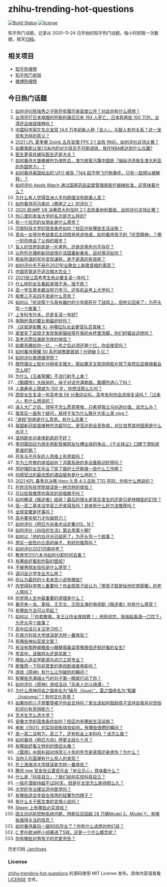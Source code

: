# zhihu-trending-hot-questions

[![Build Status](https://github.com/justjavac/zhihu-trending-hot-questions/workflows/ci/badge.svg?branch=master)](https://github.com/justjavac/zhihu-trending-hot-questions/actions)
[![license](https://img.shields.io/github/license/justjavac/zhihu-trending-hot-questions)](https://github.com/justjavac/zhihu-trending-hot-questions/blob/master/LICENSE)

知乎热门话题，记录从 2020-11-24 日开始的知乎热门话题。每小时抓取一次数据，按天[归档](./archives)。

## 相关项目

- [知乎热搜榜](https://github.com/justjavac/zhihu-trending-top-search)
- [知乎热门视频](https://github.com/justjavac/zhihu-trending-hot-video)
- [微博热搜榜](https://github.com/justjavac/weibo-trending-hot-search)

## 今日热门话题

<!-- BEGIN -->
<!-- 最后更新时间 Sun Jun 27 2021 11:01:46 GMT+0800 (China Standard Time) -->

1. [如何评价陈独秀之子陈乔年履历表首度公开？对此你有什么感想？](https://www.zhihu.com/question/464933522)
2. [台湾开打日本捐赠的阿斯利康后已有 193 人死亡，日本称再给 100
   万剂，台湾还会继续接种吗？](https://www.zhihu.com/question/467768491)
3. [中国科学家在东北发现 14.6
   万年前新人种「龙人」，与智人有何关系？这一发现有怎样的意义？](https://www.zhihu.com/question/467654212)
4. [2021 LPL 夏季赛 Doinb 五杀盲僧 FPX 2:1 击败
   RNG，如何评价这场比赛？](https://www.zhihu.com/question/467927415)
5. [如果我能让我1.5米内的对方球员不可能进球，我在NBA能达到什么位置?](https://www.zhihu.com/question/402597076)
6. [医生更喜欢被叫医生还是大夫？](https://www.zhihu.com/question/392695588)
7. [如何看待大堡礁被列为濒危后，澳方政客污蔑中国是「操纵评选报复澳大利亚的外国势力」？](https://www.zhihu.com/question/466643968)
8. [如何看待美国给出的 UFO 报告「144
   起不明飞行物事件，只有一起得以被解释」？](https://www.zhihu.com/question/467298489)
9. [如何评价 Apple Watch
   通过国家药品监督管理局医疗器械批准，这意味着什么？](https://www.zhihu.com/question/467625126)
10. [为什么有人觉得亚洲人平均颜值没有欧美人高？](https://www.zhihu.com/question/433666039)
11. [如何看待司马南对《悬崖之上》的评价？](https://www.zhihu.com/question/462226337)
12. [2020 欧洲杯 1/8 决赛意大利加时 2:1
    击败奥地利晋级，如何评价这场比赛？](https://www.zhihu.com/question/468049116)
13. [你心里的本省大学的名次是怎么样的?](https://www.zhihu.com/question/410179653)
14. [有一个社恐的女朋友是什么感觉？](https://www.zhihu.com/question/323962570)
15. [河南科技大学的宿舍条件如何？校区内有哪些生活设施？](https://www.zhihu.com/question/326856562)
16. [青岛一女孩中考结束后主动陪爸爸送快递，如何看待孩子的「吃苦精神」？哪一刻你体会了父母的艰辛？](https://www.zhihu.com/question/466719905)
17. [盲人的世界到底是一片黑色，还是连黑色也不存在？](https://www.zhihu.com/question/48476818)
18. [以色列总理称新冠疫情在该国重新暴发，目前情况如何？](https://www.zhihu.com/question/466765546)
19. [那些所谓的写作变现课程，是不是真的有效呢？](https://www.zhihu.com/question/461400447)
20. [如何评价毛不易在2021毕业歌会上新歌首唱的表现？](https://www.zhihu.com/question/467985173)
21. [中国究竟适不适合搞大农业？](https://www.zhihu.com/question/323105287)
22. [2021浙江高考考生有必要复读一年吗？](https://www.zhihu.com/question/466107095)
23. [什么样的女生看起来很干净，很干练？](https://www.zhihu.com/question/23796174)
24. [高一学生基本都没努力学习，还有机会考上大学吗？](https://www.zhihu.com/question/465637082)
25. [股票三不买四不卖是什么意思？](https://www.zhihu.com/question/453247969)
26. [如何以「听说那个与我有婚约的少年郎死在了战场上，但他又回来了」为开头写一个故事？](https://www.zhihu.com/question/459096689)
27. [上专科专升本，还是复读一年好?](https://www.zhihu.com/question/313595217)
28. [电陶炉真的要比电磁炉好吗？](https://www.zhihu.com/question/381245384)
29. [《这就是街舞 4》中哪位队长会更受队员青睐？](https://www.zhihu.com/question/466348692)
30. [家里安了监控才发现我家猫经常在我的水杯里洗脚，你们的猫会这样吗？](https://www.zhihu.com/question/459983017)
31. [高考志愿捡漏是怎样的体验？](https://www.zhihu.com/question/59549503)
32. [如果恶魔给你一亿，一年之后必须还两个亿，你会接受吗？](https://www.zhihu.com/question/392418796)
33. [如何看待荣耀 50 系列销售额首销 1 分钟破 5 亿？](https://www.zhihu.com/question/467418330)
34. [如何评价景德镇学院？](https://www.zhihu.com/question/24931592)
35. [既然理论上胶片分辨率无限大，那如果天文观测用胶片照下来然后显微镜看会怎么样?](https://www.zhihu.com/question/453975780)
36. [为什么《王者荣耀》不流行射手上单？](https://www.zhihu.com/question/460375616)
37. [《甄嬛传》大结局时，母子对话充满套路，甄嬛伤透心了吗？](https://www.zhihu.com/question/404317643)
38. [人类寿命上限或为 150 岁，你想活那么久吗？](https://www.zhihu.com/question/466968884)
39. [西安女生复读一年高考涨 58
    分激动尖叫，高考失利你会选择复读吗？「过来人」有什么想说的？](https://www.zhihu.com/question/467509623)
40. [进入大厂之后，领导不怎么愿意带我，只希望我立马创造价值，该怎么办？](https://www.zhihu.com/question/466550532)
41. [我其实一直有个疑问，易烊千玺为什么敢在大街上录 vlog？](https://www.zhihu.com/question/464875636)
42. [“退档”到底是什么意思，有什么后果？](https://www.zhihu.com/question/331780490)
43. [我国新冠疫苗接种剂次超10亿，是否达到全民免疫，对比世界其他国家是什么水平？](https://www.zhihu.com/question/466845525)
44. [坚持跑步对身体到底好不好？](https://www.zhihu.com/question/461618978)
45. [季冠霖回应为周冬雨配音被网友吐槽出戏的争议，《千古玦尘》口碑下滑到底是谁的锅？](https://www.zhihu.com/question/467423413)
46. [开车与不开车的人思维上有差距吗？](https://www.zhihu.com/question/466319507)
47. [华为三件套的体验如何？鸿蒙系统的多设备联动好用吗？](https://www.zhihu.com/question/467709448)
48. [学护理的女生毕业了除了做护士还能做一些什么工作啊？](https://www.zhihu.com/question/314606195)
49. [你感受过的最优质的酒店服务是什么样的？](https://www.zhihu.com/question/36082879)
50. [2021 KPL 春季总决赛 Hero 久竞 4:3 击败 TTG
    夺冠，你有什么想说的？](https://www.zhihu.com/question/467891041)
51. [在防灾科技学院就读是一种怎样的体验？](https://www.zhihu.com/question/47811855)
52. [可以给我推荐你喜欢的说唱歌手吗？](https://www.zhihu.com/question/457551476)
53. [如何解读《叛逆者》结局？最后的镜头是真实发生的还是只是林楠笙的幻觉？](https://www.zhihu.com/question/467937765)
54. [高一高二基本没学高三还来得及吗？具体有什么好方法推荐吗？](https://www.zhihu.com/question/465620153)
55. [全球变暖是坏事吗？](https://www.zhihu.com/question/290575660)
56. [高中要多努力才叫做努力？](https://www.zhihu.com/question/60440328)
57. [如何评价《明日方舟美术设定集VOL. 1》？](https://www.zhihu.com/question/467858109)
58. [如何评价《向往的生活》第五季第十期?](https://www.zhihu.com/question/466097156)
59. [如何以「他的白月光已经死了」为开头写一个故事？](https://www.zhihu.com/question/435179014)
60. [想买一些性价比高的袜子，有好的推荐吗？](https://www.zhihu.com/question/32272388)
61. [如何评价2021河南中考？](https://www.zhihu.com/question/466137266)
62. [教育学311六本书如何分配时间去看？](https://www.zhihu.com/question/438835540)
63. [有哪些好看到炸裂的壁纸?](https://www.zhihu.com/question/425110846)
64. [不被男朋友信任是什么感觉？](https://www.zhihu.com/question/464707364)
65. [请问会计学专业怎么样？](https://www.zhihu.com/question/331281323)
66. [你认为最好的十本末世小说有哪些?](https://www.zhihu.com/question/403545900)
67. [你觉得科学育儿重要吗？你会把孩子给认为「带孩子就是给他吃饱穿暖」的老人带吗？](https://www.zhihu.com/question/464732842)
68. [你觉得人生中最重要的道理是什么？](https://www.zhihu.com/question/465627192)
69. [看完朱一龙、童瑶、王志文、王阳主演的电视剧《叛逆者》你有什么感受？](https://www.zhihu.com/question/456962938)
70. [有哪些方法可以早起？](https://www.zhihu.com/question/466318823)
71. [如何以「『你若敢喝，本王让你全族陪葬！』他刚说完，我端起毒酒一口饮下」为开头写个故事？](https://www.zhihu.com/question/454829891)
72. [高中应该只关注学习吗？](https://www.zhihu.com/question/464840911)
73. [在南方科技大学就读是怎样一番体验？](https://www.zhihu.com/question/24365361)
74. [有哪些神仙官宣文案？](https://www.zhihu.com/question/449182426)
75. [有没有那种单眼皮小眼睛塌鼻梁厚嘴唇但还挺好看的女生?](https://www.zhihu.com/question/312374216)
76. [考高中，该做鸡头还是凤尾？](https://www.zhihu.com/question/464821888)
77. [哪些人适合学能源与动力工程专业？](https://www.zhihu.com/question/404778160)
78. [能推荐一下你非常爱的电视剧或者电影吗？](https://www.zhihu.com/question/460849272)
79. [游戏《原神》有什么让你破防的瞬间？](https://www.zhihu.com/question/466342008)
80. [有哪些充满烟火气的句子第一眼就打动了你？](https://www.zhihu.com/question/357326082)
81. [如何评价《原神》游戏活动「风来人剑斗绮谭」？](https://www.zhihu.com/question/467734737)
82. [为什么原神将岩之国命名为“璃月（liyue）”，雷之国命名为“稻妻（inazuma）”？有何文化背景？](https://www.zhihu.com/question/466559443)
83. [如果你的儿子想要穿裙子你会支持吗？家长该如何鼓励孩子坚持自我并对世俗的评价有思辨能力？](https://www.zhihu.com/question/467775786)
84. [艺术生怎么选大学？](https://www.zhihu.com/question/406801194)
85. [安徽大学的宿舍条件如何？校区内有哪些生活设施？](https://www.zhihu.com/question/326840249)
86. [电影《1921》的实际观影体验如何，有哪些很燃的瞬间？](https://www.zhihu.com/question/467463563)
87. [高一高二没努力，高三了，还有机会上本科吗 ？该怎么做？](https://www.zhihu.com/question/466443276)
88. [如何看待《明日方舟》停更主线九个月？](https://www.zhihu.com/question/467117827)
89. [有哪些好看又特别的情侣头像？](https://www.zhihu.com/question/361074548)
90. [《雷雨》中周朴园对侍萍三十年的怀念是真情还是虚伪？为什么？](https://www.zhihu.com/question/380155608)
91. [当你入坑国潮有什么惊人的发现？](https://www.zhihu.com/question/463164713)
92. [在上海海洋大学就读是怎样一番体验？](https://www.zhihu.com/question/29678076)
93. [腾讯 tme 官宣张云雷音乐会「听云见心」意味着什么？](https://www.zhihu.com/question/467549652)
94. [什么是「科技自立」？我们如何实现科技自立？](https://www.zhihu.com/question/458853728)
95. [一般在潜艇待超不过90天，但是在太空怎么能待那么久？](https://www.zhihu.com/question/465762854)
96. [大学的专业建议选中医学吗？](https://www.zhihu.com/question/463493627)
97. [有哪些适合年轻女孩用的轻奢包包牌子？](https://www.zhihu.com/question/35179909)
98. [有什么关于医生类的言情小说吗？](https://www.zhihu.com/question/266364937)
99. [Steam 上有哪些必买游戏？](https://www.zhihu.com/question/35296900)
100. [因主动巡航控制系统问题，特斯拉召回超 28 万辆Model 3、Model
     Y，有哪些值得关注的信息？](https://www.zhihu.com/question/467798045)
101. [如何看待最后一届90后毕业了？你有什么话想对他们说？](https://www.zhihu.com/question/467748410)
102. [C 罗在欧洲杯小组赛进了5球，这是一个什么概念呢？](https://www.zhihu.com/question/467069907)
103. [你有哪些对男孩子的恋爱忠告？](https://www.zhihu.com/question/293676302)

<!-- END -->

历史归档 [./archives](./archives)

### License

[zhihu-trending-hot-questions](https://github.com/justjavac/zhihu-trending-hot-questions)
的源码使用 MIT License 发布。具体内容请查看 [LICENSE](./LICENSE) 文件。
